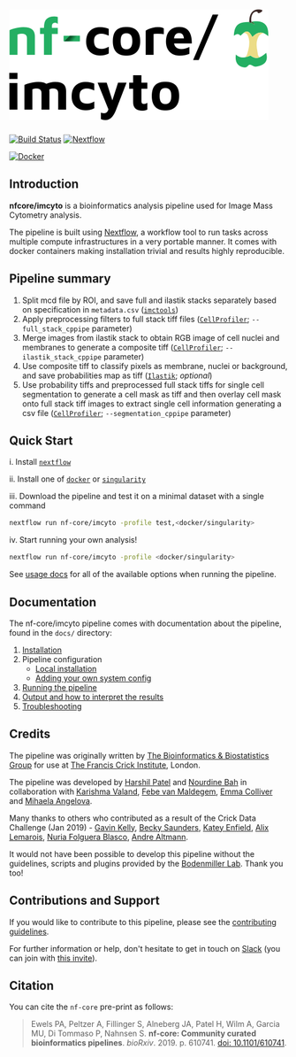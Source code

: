 # ![nfcore/imcyto](docs/images/nf-core-imcyto_logo.png)

[![Build Status](https://travis-ci.com/nf-core/imcyto.svg?branch=master)](https://travis-ci.com/nf-core/imcyto)
[![Nextflow](https://img.shields.io/badge/nextflow-%E2%89%A50.32.0-brightgreen.svg)](https://www.nextflow.io/)

[![Docker](https://img.shields.io/docker/automated/nfcore/imcyto.svg)](https://hub.docker.com/r/nfcore/imcyto)

## Introduction

**nfcore/imcyto** is a bioinformatics analysis pipeline used for Image Mass Cytometry analysis.

The pipeline is built using [Nextflow](https://www.nextflow.io), a workflow tool to run tasks across multiple compute infrastructures in a very portable manner. It comes with docker containers making installation trivial and results highly reproducible.

## Pipeline summary

1. Split mcd file by ROI, and save full and ilastik stacks separately based on specification in `metadata.csv` ([`imctools`](https://github.com/BodenmillerGroup/imctools))
2. Apply preprocessing filters to full stack tiff files ([`CellProfiler`](https://cellprofiler.org/); `--full_stack_cppipe` parameter)
3. Merge images from ilastik stack to obtain RGB image of cell nuclei and membranes to generate a composite tiff ([`CellProfiler`](https://cellprofiler.org/); `--ilastik_stack_cppipe` parameter)
4. Use composite tiff to classify pixels as membrane, nuclei or background, and save probabilities map as tiff ([`Ilastik`](https://www.ilastik.org/); *optional*)
5. Use probability tiffs and preprocessed full stack tiffs for single cell segmentation to generate a cell mask as tiff and then overlay cell mask onto full stack tiff images to extract single cell information generating a csv file ([`CellProfiler`](https://cellprofiler.org/); `--segmentation_cppipe` parameter)

## Quick Start

i. Install [`nextflow`](https://nf-co.re/usage/installation)

ii. Install one of [`docker`](https://docs.docker.com/engine/installation/) or [`singularity`](https://www.sylabs.io/guides/3.0/user-guide/)

iii. Download the pipeline and test it on a minimal dataset with a single command

```bash
nextflow run nf-core/imcyto -profile test,<docker/singularity>
```

iv. Start running your own analysis!

<!-- TODO nf-core: Update the default command above used to run the pipeline -->
```bash
nextflow run nf-core/imcyto -profile <docker/singularity>
```

See [usage docs](docs/usage.md) for all of the available options when running the pipeline.

## Documentation

The nf-core/imcyto pipeline comes with documentation about the pipeline, found in the `docs/` directory:

1. [Installation](https://nf-co.re/usage/installation)
2. Pipeline configuration
    * [Local installation](https://nf-co.re/usage/local_installation)
    * [Adding your own system config](https://nf-co.re/usage/adding_own_config)
3. [Running the pipeline](docs/usage.md)
4. [Output and how to interpret the results](docs/output.md)
5. [Troubleshooting](https://nf-co.re/usage/troubleshooting)

## Credits

The pipeline was originally written by [The Bioinformatics & Biostatistics Group](https://www.crick.ac.uk/research/science-technology-platforms/bioinformatics-and-biostatistics/) for use at [The Francis Crick Institute](https://www.crick.ac.uk/), London.

The pipeline was developed by [Harshil Patel](mailto:harshil.patel@crick.ac.uk) and [Nourdine Bah](mailto:nourdine.bah@crick.ac.uk) in collaboration with [Karishma Valand](mailto:karishma.valand@crick.ac.uk), [Febe van Maldegem](mailto:febe.vanmaldegem@crick.ac.uk), [Emma Colliver](mailto:emma.colliver@crick.ac.uk) and [Mihaela Angelova](mailto:mihaela.angelova@crick.ac.uk).

Many thanks to others who contributed as a result of the Crick Data Challenge (Jan 2019) - [Gavin Kelly](mailto:gavin.kelly@crick.ac.uk), [Becky Saunders](mailto:becky.saunders@crick.ac.uk), [Katey Enfield](mailto:katey.enfield@crick.ac.uk), [Alix Lemarois](mailto:alix.lemarois@crick.ac.uk), [Nuria Folguera Blasco](mailto:nuria.folguerablasco@crick.ac.uk), [Andre Altmann](mailto:a.altmann@ucl.ac.uk).

It would not have been possible to develop this pipeline without the guidelines, scripts and plugins provided by the [Bodenmiller Lab](http://www.bodenmillerlab.com/). Thank you too!

## Contributions and Support

If you would like to contribute to this pipeline, please see the [contributing guidelines](.github/CONTRIBUTING.md).

For further information or help, don't hesitate to get in touch on [Slack](https://nfcore.slack.com/channels/imcyto) (you can join with [this invite](https://nf-co.re/join/slack)).

## Citation

<!-- TODO nf-core: Add citation for pipeline after first release. Uncomment lines below and update Zenodo doi. -->
<!-- If you use  nf-core/imcyto for your analysis, please cite it using the following doi: [10.5281/zenodo.XXXXXX](https://doi.org/10.5281/zenodo.XXXXXX) -->

You can cite the `nf-core` pre-print as follows:  
> Ewels PA, Peltzer A, Fillinger S, Alneberg JA, Patel H, Wilm A, Garcia MU, Di Tommaso P, Nahnsen S. **nf-core: Community curated bioinformatics pipelines**. *bioRxiv*. 2019. p. 610741. [doi: 10.1101/610741](https://www.biorxiv.org/content/10.1101/610741v1).
